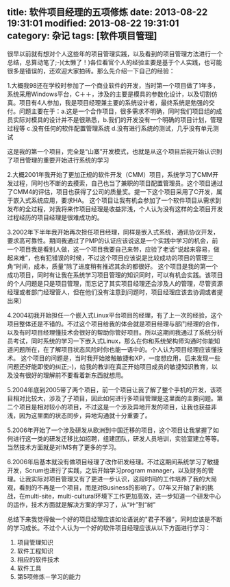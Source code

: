 title: 软件项目经理的五项修炼
date: 2013-08-22 19:31:01
modified: 2013-08-22 19:31:01
category: 杂记
tags: [软件项目管理]
---

很早以前就有想对个人这些年的项目管理实践，以及看到的项目管理方法进行一个总结，总算动笔了;-)(太懒了！)各位看官个人的经验主要是基于个人实践，也可能很多是错误的，还欢迎大家拍砖。那么先介绍一下自己的经验：

1.大概我98还在学校时参加了一个商业软件的开发，当时第一个项目做了1年多，系统采用Windows平台，C＋＋，涉及的主要是模具的参数化设计，以及切割仿真。项目有4人参加，我是项目经理兼主要的系统设计者，最终系统是勉强的交付。问题主要在于：a.这是一个合作项目，很多需求不明确，同时我们项目组的成员实际对模具的设计并不是很熟悉，b.我们的开发没有一个明确的项目计划，管理过程等 c.没有任何的软件配置管理系统 d.没有进行系统的测试，几乎没有单元测试

这是我的第一个项目，完全是“山寨”开发模式，也就是从这个项目后我开始认识到了项目管理的重要开始进行系统的学习

2.大概2001年我开始了更加正规的软件开发（CMM）项目，系统学习了CMM开发过程，同时也不断的去摸索，自己也当了兼职的项目配置管理员。这个项目通过了CMM4的评估，项目也获得了公司的质量奖。提一下这个项目采用了C开发，属于嵌入式系统应用，要求HA。
这个项目让我有机会参加了一个软件项目从需求到发布的全过程，对我将来作项目经理是收益非浅，个人认为没有这样的全项目开发过程经历的项目经理是很难成功的。

3.2002年下半年我开始再次担任项目经理，同样是嵌入式系统，通讯协议开发，要求高可靠性。期间我通过了PMP的认证应该说这是一个实践中学习的机会，前一个项目我是看别人做，这一个项目我要自己来带，应验了老话“说起来容易，做起来难”，也有犯错误的时候，不过这个项目应该说是比较成功的项目的管理三角“时间，成本，质量”除了进度稍有推迟其余的都很好。
这个项目是我的第一个成功项目，同时有让我在系统学习项目管理的知识同时，可以有机会实践。该项目的个人问题是只是项目管理，而忘记了其实项目经理还会涉及人的管理，尽管资源经理或者部门经理管人，但在他们没有注意到问题时，项目经理应该去协调或者提出来）

4.2004初我开始担任一个嵌入式Linux平台项目的经理，有了上一次的经验，这个项目整体还是不错的。不过这个项目给我的体会就是项目经理与部门经理的合作，以及有时项目经理懂技术会很好的帮助你管好项目。所以这期间我通过了系统分析员考试，同时系统的学习一下嵌入式Linux，那么在你和系统架构师沟通时你能知道问题所在，在了解项目状态风险时你也能一语中的。个人认为项目经理应该懂技术。
这个项目的问题是，当时我开始接触敏捷和XP，一度想应用，后来发现一些问题还好能即使的纠正;-)，给我的教训在真正开始项目成员的敏捷知识教育，以及没有很好的理解前不要看着新东西就想用。

5.2004年底到2005带了两个项目，前一个项目让我了解了整个手机的开发，该项目相对比较大，涉及了子项目，因此如何进行多项目管理是这里面的主要问题。第二个项目是相对较小的项目，不过这是一个涉及异地开发的项目，让我也获益非浅，因为这里面的状态同步，异地沟通就十分重要了。

5.2006年开始了一个涉及研发从欧洲到中国迁移的项目，这个项目让我掌握了如何进行这一类的研发迁移比如招聘，组建团队，研发人员培训，实验室建立等等。当然技术方面就是对IMS有了更多的学习。

6.2006年后基本就没有做项目经理了改作研发经理。不过这期间系统学习了敏捷开发，Scrum也进行了实践，之后开始学习program manager，以及财务的管理。让我实际对项目管理又有了更进一步认识，这段时间的工作培养了我的大局观，看到的不再是一个项目，而是对Business的影响了。07年又开始了新的挑战，在multi-site，multi-cultural环境下工作更加高效，进一步知道一个研发中心的运作，技术方面就是解决方案的学习了，从“叶”到“树”

总结下来我觉得做一个好的项目经理应该如论语说的"君子不器“，同时应该是不断的学习成长。不过个人认为一个好的软件项目经理应该从以下方面进行学习：

1. 项目管理知识
2. 软件工程知识
3. 相应的软件技术
4. 软件工具
5. 第5项修炼－学习的能力